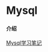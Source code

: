 # Mysql

#### 介绍
[Mysql学习笔记](https://gitee.com/BuZM/Mysql/blob/master/%E7%AC%94%E8%AE%B0/Mysq%E5%AD%A6%E4%B9%A0.md)

